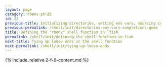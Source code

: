 ```yaml
---
layout: page
category: rbenv-pt-2b
id: 22
previous-title: Initializing directories, setting env vars, sourcing completions, rehashing gems
previous-permalink: /shell/init/directories-env-vars-completions-gems
title: Defining the "rbenv" shell function in `fish`
permalink: /shell/init/defining-the-shell-function-in-fish
next-title: Tying up loose ends in the shell function
next-permalink: /shell/init/tying-up-loose-ends
---
```


{% include_relative 2-f-6-content.md %}
